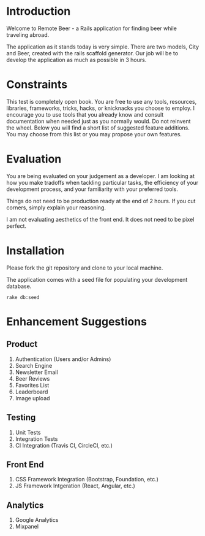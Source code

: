 # Introduction

Welcome to Remote Beer - a Rails application for finding beer while traveling abroad.

The application as it stands today is very simple. There are two models, City and Beer, created with the rails scaffold generator. Our job will be to develop the application as much as possible in 3 hours.

# Constraints

This test is completely open book. You are free to use any tools, resources, libraries, frameworks, tricks, hacks, or knicknacks you choose to employ. I encourage you to use tools that you already know and consult documentation when needed just as you normally would. Do not reinvent the wheel. Below you will find a short list of suggested feature additions. You may choose from this list or you may propose your own features. 

# Evaluation

You are being evaluated on your judgement as a developer. I am looking at how you make tradoffs when tackling particular tasks, the efficiency of your development process, and your familiarity with your preferred tools. 

Things do not need to be production ready at the end of 2 hours. If you cut corners, simply explain your reasoning.

I am not evaluating aesthetics of the front end. It does not need to be pixel perfect.

# Installation

Please fork the git repository and clone to your local machine.

The application comes with a seed file for populating your development database.

`rake db:seed`

# Enhancement Suggestions

## Product
1. Authentication (Users and/or Admins)
2. Search Engine
3. Newsletter Email
4. Beer Reviews
5. Favorites List
6. Leaderboard
6. Image upload

## Testing
1. Unit Tests
2. Integration Tests
3. CI Integration (Travis CI, CircleCI, etc.)

## Front End
1. CSS Framework Integration (Bootstrap, Foundation, etc.)
2. JS Framework Intgeration (React, Angular, etc.)

## Analytics
1. Google Analytics
2. Mixpanel




